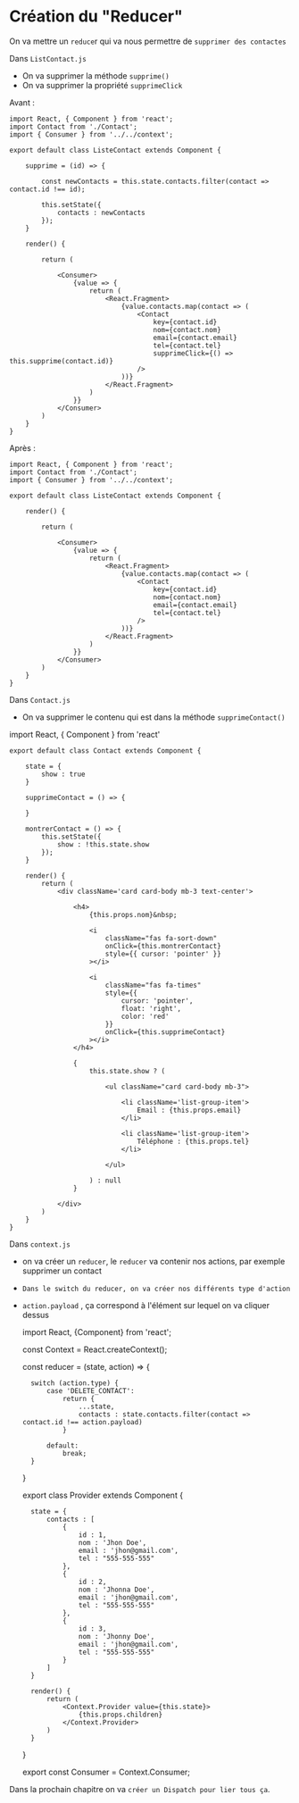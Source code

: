 # Création du "Reducer"

On va mettre un `reduce`r qui va nous permettre de `supprimer des contactes`

Dans `ListContact.js`

- On va supprimer la méthode `supprime()`
- On va supprimer la propriété `supprimeClick`

Avant : 

    import React, { Component } from 'react';
    import Contact from './Contact';
    import { Consumer } from '../../context';

    export default class ListeContact extends Component {

        supprime = (id) => {

            const newContacts = this.state.contacts.filter(contact => contact.id !== id);

            this.setState({
                contacts : newContacts
            });
        }

        render() {

            return (

                <Consumer>
                    {value => {
                        return (
                            <React.Fragment>
                                {value.contacts.map(contact => (
                                    <Contact 
                                        key={contact.id}
                                        nom={contact.nom}
                                        email={contact.email}
                                        tel={contact.tel}
                                        supprimeClick={() => this.supprime(contact.id)}
                                    />
                                ))}
                            </React.Fragment>
                        )
                    }}
                </Consumer>
            )
        }
    }

Après :

    import React, { Component } from 'react';
    import Contact from './Contact';
    import { Consumer } from '../../context';

    export default class ListeContact extends Component {

        render() {

            return (

                <Consumer>
                    {value => {
                        return (
                            <React.Fragment>
                                {value.contacts.map(contact => (
                                    <Contact 
                                        key={contact.id}
                                        nom={contact.nom}
                                        email={contact.email}
                                        tel={contact.tel}
                                    />
                                ))}
                            </React.Fragment>
                        )
                    }}
                </Consumer>
            )
        }
    }

Dans `Contact.js`

- On va supprimer le contenu qui est dans la méthode `supprimeContact()`

import React, { Component } from 'react'

    export default class Contact extends Component {

        state = {
            show : true
        }

        supprimeContact = () => {
            
        }

        montrerContact = () => {
            this.setState({
                show : !this.state.show
            });
        }

        render() {
            return (
                <div className='card card-body mb-3 text-center'>

                    <h4>
                        {this.props.nom}&nbsp; 

                        <i 
                            className="fas fa-sort-down" 
                            onClick={this.montrerContact} 
                            style={{ cursor: 'pointer' }}
                        ></i>

                        <i 
                            className="fas fa-times"
                            style={{
                                cursor: 'pointer',
                                float: 'right',
                                color: 'red'
                            }}
                            onClick={this.supprimeContact}
                        ></i>
                    </h4>

                    { 
                        this.state.show ? (

                            <ul className="card card-body mb-3">

                                <li className='list-group-item'>
                                    Email : {this.props.email}
                                </li>

                                <li className='list-group-item'>
                                    Téléphone : {this.props.tel}
                                </li>

                            </ul>

                        ) : null
                    }
                    
                </div>
            )
        }
    }

Dans `context.js`

- on va créer un `reducer`, le `reducer` va contenir nos actions, par exemple supprimer un contact
- `Dans le switch du reducer, on va créer nos différents type d'action`
- `action.payload` , ça correspond à l'élément sur lequel on va cliquer dessus

    import React, {Component} from 'react';

    const Context = React.createContext();

    const reducer = (state, action) => {

        switch (action.type) {
            case 'DELETE_CONTACT':
                return {
                    ...state,
                    contacts : state.contacts.filter(contact => contact.id !== action.payload)
                }
                
            default:
                break;
        }
    }

    export class Provider extends Component {

        state = {
            contacts : [
                {
                    id : 1,
                    nom : 'Jhon Doe',
                    email : 'jhon@gmail.com',
                    tel : "555-555-555"
                },
                {
                    id : 2,
                    nom : 'Jhonna Doe',
                    email : 'jhon@gmail.com',
                    tel : "555-555-555"
                },
                {
                    id : 3,
                    nom : 'Jhonny Doe',
                    email : 'jhon@gmail.com',
                    tel : "555-555-555"
                }
            ]
        }

        render() {
            return (
                <Context.Provider value={this.state}>
                    {this.props.children}
                </Context.Provider>
            )
        }
    }

    export const Consumer = Context.Consumer;

Dans la prochain chapitre on va `créer un Dispatch pour lier tous ça`.